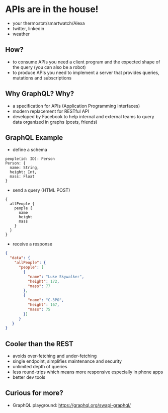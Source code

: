# APIs are in the house!
- your thermostat/smartwatch/Alexa
- twitter, linkedin
- weather

## How?
- to consume APIs you need a client program and the expected shape of the query (you can also be a robot)
- to produce APIs you need to implement a server that provides queries, mutations and subscriptions

## Why GraphQL? Why?
- a specification for APIs (Application Programming Interfaces)
- modern replacement for RESTful API
- developed by Facebook to help internal and external teams to query data organized in graphs (posts, friends)

## GraphQL Example

- define a schema

```
people(id: ID): Person
Person: {
  name: String,
  height: Int,
  mass: Float
}
```

- send a query (HTML POST)
```
{
  allPeople {
    people {
      name
      height
      mass
    }
  }
}
```

- receive a response
```json
{
  "data": {
    "allPeople": {
      "people": [
        {
          "name": "Luke Skywalker",
          "height": 172,
          "mass": 77
        },
        {
          "name": "C-3PO",
          "height": 167,
          "mass": 75
        }]
      }
   }
}   
```

## Cooler than the REST
- avoids over-fetching and under-fetching
- single endpoint, simplifies maintenance and security
- unlimited depth of queries
- less round-trips which means more responsive especially in phone apps
- better dev tools

## Curious for more?
- GraphQL playground: https://graphql.org/swapi-graphql/
